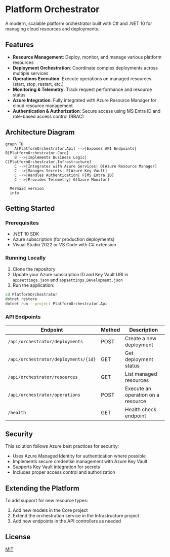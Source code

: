 # Platform Orchestrator

A modern, scalable platform orchestrator built with C# and .NET 10 for managing cloud resources and deployments.

## Features

- **Resource Management**: Deploy, monitor, and manage various platform resources
- **Deployment Orchestration**: Coordinate complex deployments across multiple services
- **Operations Execution**: Execute operations on managed resources (start, stop, restart, etc.)
- **Monitoring & Telemetry**: Track request performance and resource status
- **Azure Integration**: Fully integrated with Azure Resource Manager for cloud resource management
- **Authentication & Authorization**: Secure access using MS Entra ID and role-based access control (RBAC)

## Architecture Diagram

```mermaid 
graph TD
    A[PlatformOrchestrator.Api] -->|Exposes API Endpoints| B[PlatformOrchestrator.Core]
    B -->|Implements Business Logic| C[PlatformOrchestrator.Infrastructure]
    C -->|Integrates with Azure Services| D[Azure Resource Manager]
    C -->|Manages Secrets| E[Azure Key Vault]
    C -->|Handles Authentication| F[MS Entra ID]
    C -->|Provides Telemetry| G[Azure Monitor]
```
```mermaid
  Mermaid version
  info
```

## Getting Started

### Prerequisites

- .NET 10 SDK
- Azure subscription (for production deployments)
- Visual Studio 2022 or VS Code with C# extension

### Running Locally

1. Clone the repository
2. Update your Azure subscription ID and Key Vault URI in `appsettings.json` and `appsettings.Development.json`
3. Run the application:

```bash
cd PlatformOrchestrator
dotnet restore
dotnet run --project PlatformOrchestrator.Api
```

### API Endpoints

| Endpoint | Method | Description |
|----------|--------|-------------|
| `/api/orchestrator/deployments` | POST | Create a new deployment |
| `/api/orchestrator/deployments/{id}` | GET | Get deployment status |
| `/api/orchestrator/resources` | GET | List managed resources |
| `/api/orchestrator/operations` | POST | Execute an operation on a resource |
| `/health` | GET | Health check endpoint |

## Security

This solution follows Azure best practices for security:
- Uses Azure Managed Identity for authentication where possible
- Implements secure credential management with Azure Key Vault
- Supports Key Vault integration for secrets
- Includes proper access control and authorization

## Extending the Platform

To add support for new resource types:
1. Add new models in the Core project
2. Extend the orchestration service in the Infrastructure project
3. Add new endpoints in the API controllers as needed

## License

[MIT](LICENSE)
